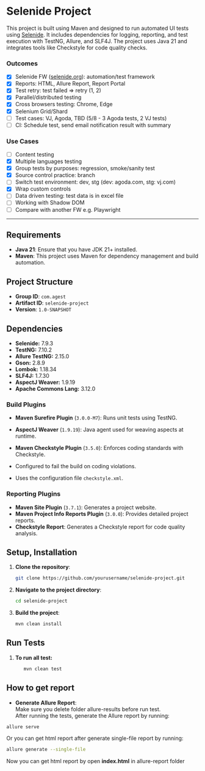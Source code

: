 # Selenide Project

This project is built using Maven and designed to run automated UI tests using [Selenide](https://selenide.org/). It
includes dependencies for logging, reporting, and test execution with TestNG, Allure, and SLF4J. The project uses Java
21 and integrates tools like Checkstyle for code quality checks.

### Outcomes

- [x] Selenide FW ([selenide.org](https://selenide.org/)): automation/test framework
- [x] Reports: HTML, Allure Report, Report Portal
- [x] Test retry: test failed ⇒ retry (1, 2)
- [x] Parallel/distributed testing
- [x] Cross browsers testing: Chrome, Edge
- [x] Selenium Grid/Shard
- [ ] Test cases: VJ, Agoda, TBD (5/8 - 3 Agoda tests, 2 VJ tests)
- [ ] CI: Schedule test, send email notification result with summary

### Use Cases

- [ ] Content testing
- [x] Multiple languages testing
- [x] Group tests by purposes: regression, smoke/sanity test
- [x] Source control practice: branch
- [ ] Switch test environment: dev, stg (dev: agoda.com, stg: vj.com)
- [x] Wrap custom controls
- [ ] Data driven testing: test data is in excel file
- [ ] Working with Shadow DOM
- [ ] Compare with another FW e.g. Playwright

---

## Requirements

- **Java 21**: Ensure that you have JDK 21+ installed.
- **Maven**: This project uses Maven for dependency management and build automation.

## Project Structure

- **Group ID**: `com.agest`
- **Artifact ID**: `selenide-project`
- **Version**: `1.0-SNAPSHOT`

## Dependencies

- **Selenide:** 7.9.3
- **TestNG:** 7.10.2
- **Allure TestNG:** 2.15.0
- **Gson:** 2.8.9
- **Lombok:** 1.18.34
- **SLF4J:** 1.7.30
- **AspectJ Weaver:** 1.9.19
- **Apache Commons Lang:** 3.12.0

### Build Plugins

- **Maven Surefire Plugin** (`3.0.0-M7`): Runs unit tests using TestNG.
- **AspectJ Weaver** (`1.9.19`): Java agent used for weaving aspects at runtime.

- **Maven Checkstyle Plugin** (`3.5.0`): Enforces coding standards with Checkstyle.
- Configured to fail the build on coding violations.
- Uses the configuration file `checkstyle.xml`.

### Reporting Plugins

- **Maven Site Plugin** (`3.7.1`): Generates a project website.
- **Maven Project Info Reports Plugin** (`3.0.0`): Provides detailed project reports.
- **Checkstyle Report**: Generates a Checkstyle report for code quality analysis.

## Setup, Installation

1. **Clone the repository**:
    ```bash
    git clone https://github.com/yourusername/selenide-project.git
    ```

2. **Navigate to the project directory**:
    ```bash
    cd selenide-project
    ```

3. **Build the project**:
    ```bash
    mvn clean install
    ```

## Run Tests

1. **To run all test:**
   ```bash
      mvn clean test
   ```

## How to get report

- **Generate Allure Report**:
  <br>
  Make sure you delete folder allure-results before run test.
  <br>
  After running the tests, generate the Allure report by running:

```bash
allure serve
```

Or you can get html report after generate single-file report by running:

```bash
allure generate --single-file
```

Now you can get html report by open <b>index.html</b> in allure-report folder
